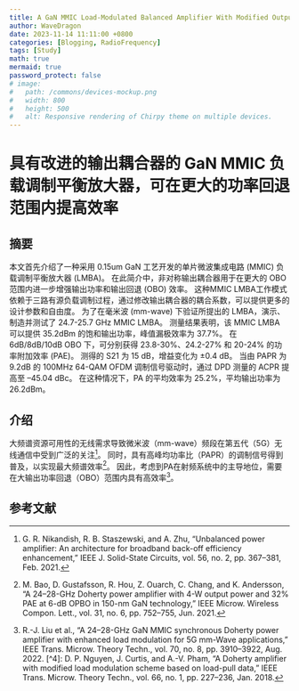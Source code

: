 ```yaml
---
title: A GaN MMIC Load-Modulated Balanced Amplifier With Modified Output Coupler for Efficiency Enhancement Over a Larger Power Back-Off Range
author: WaveDragon
date: 2023-11-14 11:11:00 +0800
categories: [Blogging, RadioFrequency]
tags: [Study]
math: true
mermaid: true
password_protect: false
# image:
#   path: /commons/devices-mockup.png
#   width: 800
#   height: 500
#   alt: Responsive rendering of Chirpy theme on multiple devices.
---
```


# 具有改进的输出耦合器的 GaN MMIC 负载调制平衡放大器，可在更大的功率回退范围内提高效率

## 摘要

本文首先介绍了一种采用 0.15um GaN 工艺开发的单片微波集成电路 (MMIC) 负载调制平衡放大器 (LMBA)。 在此简介中，非对称输出耦合器用于在更大的 OBO 范围内进一步增强输出功率和输出回退 (OBO) 效率。 这种MMIC LMBA工作模式依赖于三路有源负载调制过程，通过修改输出耦合器的耦合系数，可以提供更多的设计参数和自由度。 
为了在毫米波 (mm-wave) 下验证所提出的 LMBA，演示、制造并测试了 24.7-25.7 GHz MMIC LMBA。 测量结果表明，该 MMIC LMBA 可以提供 35.2dBm 的饱和输出功率，峰值漏极效率为 37.7%。 在 6dB/8dB/10dB OBO 下，可分别获得 23.8-30%、24.2-27% 和 20-24% 的功率附加效率 (PAE)。 测得的 S21 为 15 dB，增益变化为 ±0.4 dB。 当由 PAPR 为 9.2dB 的 100MHz 64-QAM OFDM 调制信号驱动时，通过 DPD 测量的 ACPR 提高至 –45.04 dBc。 在这种情况下，PA 的平均效率为 25.2%，平均输出功率为 26.2dBm。

## 介绍

大频谱资源可用性的无线需求导致微米波（mm-wave）频段在第五代（5G）无线通信中受到广泛的关注[^1]。 同时，具有高峰均功率比（PAPR）的调制信号得到普及，以实现最大频谱效率[^2]。 因此，考虑到PA在射频系统中的主导地位，需要在大输出功率回退（OBO）范围内具有高效率[^3]。













## 参考文献

[^1]: G. R. Nikandish, R. B. Staszewski, and A. Zhu, “Unbalanced power amplifier: An architecture for broadband back-off efficiency enhancement,” IEEE J. Solid-State Circuits, vol. 56, no. 2, pp. 367–381, Feb. 2021. 

[^2]: M. Bao, D. Gustafsson, R. Hou, Z. Ouarch, C. Chang, and K. Andersson, “A 24–28-GHz Doherty power amplifier with 4-W output power and 32% PAE at 6-dB OPBO in 150-nm GaN technology,” IEEE Microw. Wireless Compon. Lett., vol. 31, no. 6, pp. 752–755, Jun. 2021. 

[^3]: R.-J. Liu et al., “A 24–28-GHz GaN MMIC synchronous Doherty power amplifier with enhanced load modulation for 5G mm-Wave applications,” IEEE Trans. Microw. Theory Techn., vol. 70, no. 8, pp. 3910–3922, Aug. 2022. [^4]: D. P. Nguyen, J. Curtis, and A.-V. Pham, “A Doherty amplifier with modified load modulation scheme based on load-pull data,” IEEE Trans. Microw. Theory Techn., vol. 66, no. 1, pp. 227–236, Jan. 2018. 
[^5]: R. Giofre, A. D. Gaudio, W. Ciccognani, S. Colangeli, and E. Limiti, “A GaN-on-Si MMIC Doherty power amplifier for 5G applications,” in Proc. Asia–Pacific Microw. Conf. (APMC), Nov. 2018, pp. 971–973. 
[^6]: J. Xia, W. Chen, F. Meng, C. Yu, and X. Zhu, “Improved threestage Doherty amplifier design with impedance compensation in load combiner for broadband applications,” IEEE Trans. Microw. Theory Techn., vol. 67, no. 2, pp. 778–786, Feb. 2019. 
[^7]: Y. Xu, J. Pang, X. Wang, and A. Zhu, “Three-stage load modulated power amplifier with efficiency enhancement at power back-off,” IEEE Trans. Microw. Theory Techn., vol. 69, no. 6, pp. 3107–3119, Jun. 2021. 
[^8]: J. Sun, F. Lin, H. Sun, W. Chen, and R. Negra, “Broadband threestage pseudoload modulated balanced amplifier with power back-off efficiency enhancement,” IEEE Trans. Microw. Theory Techn., vol. 70, no. 5, pp. 2710–2722, May 2022. 
[^9]: Y. Cao and K. Chen, “Pseudo-Doherty load-modulated balanced amplifier with wide bandwidth and extended power back-off range,” IEEE Trans. Microw. Theory Techn., vol. 68, no. 7, pp. 3172–3183, Jul. 2020. 
[^10]: J. Pang et al., “Analysis and design of highly efficient wideband RFinput sequential load modulated balanced power amplifier,” IEEE Trans. Microw. Theory Techn., vol. 68, no. 5, pp. 1741–1753, May 2020. 
[^11]: Y. Cao, H. Lyu, and K. Chen, “Continuous-Mode hybrid asymmetrical load- modulated balanced amplifier with three-way modulation and multi-band reconfigurability,” IEEE Trans. Circuits Syst. I, Reg. Papers, vol. 69, no. 3, pp. 1077–1090, Mar. 2022. 
[^12]: P. Saad and R. Hou, “Symmetrical load modulated balanced power amplifier with asymmetrical output coupling for load modulation continuum,” IEEE Trans. Microw. Theory Techn., vol. 70, no. 4, pp. 2315–2327, Apr. 2022. 
[^13]: V. Qunaj and P. Reynaert, “26.2 A Doherty-like load-modulated balanced power amplifier achieving 15.5dBm average pout and 20% average PAE at a data rate of 18Gb/s in 28nm CMOS,” in Proc. IEEE Int. Solid-State Circuits Conf. (ISSCC), 2021, pp. 356–358.